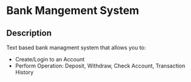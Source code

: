 # Bank Mangement System

## Description

Text based bank managment system that allows you to:
- Create/Login to an Account
- Perform Operation: Deposit, Withdraw, Check Account, Transaction History
